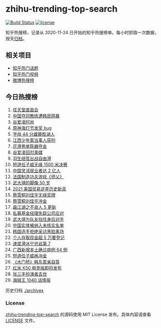 # zhihu-trending-top-search

[![Build Status](https://github.com/justjavac/zhihu-trending-top-search/workflows/ci/badge.svg?branch=main)](https://github.com/justjavac/zhihu-trending-top-search/actions)
[![license](https://img.shields.io/github/license/justjavac/zhihu-trending-top-search)](https://github.com/justjavac/zhihu-trending-top-search/blob/main/LICENSE)

知乎热搜榜，记录从 2020-11-24 日开始的知乎热搜榜单。每小时抓取一次数据，按天[归档](./archives)。

## 相关项目

- [知乎热门话题](https://github.com/justjavac/zhihu-trending-hot-questions)
- [知乎热门视频](https://github.com/justjavac/zhihu-trending-hot-video)
- [微博热搜榜](https://github.com/justjavac/weibo-trending-hot-search)

## 今日热搜榜

<!-- BEGIN -->
<!-- 最后更新时间 Thu Feb 10 2022 14:08:21 GMT+0800 (China Standard Time) -->

1. [任天堂直面会](https://www.zhihu.com/search?q=任天堂)
1. [中国夺冠教练遭韩民网暴](https://www.zhihu.com/search?q=中国教练遭韩民网暴)
1. [谷爱凌时尚](https://www.zhihu.com/search?q=谷爱凌时尚)
1. [原神海灯节发奖 bug](https://www.zhihu.com/search?q=原神)
1. [字母 44 分雄鹿胜湖人](https://www.zhihu.com/search?q=湖人)
1. [江西少年案当事人获刑](https://www.zhihu.com/search?q=江西少年案)
1. [花滑男单陈巍夺金](https://www.zhihu.com/search?q=花样滑冰)
1. [谷爱凌回怼美媒](https://www.zhihu.com/search?q=谷爱凌回怼美媒)
1. [羽生结弦出战自由滑](https://www.zhihu.com/search?q=花样滑冰)
1. [短道任子威无缘 1500 米决赛](https://www.zhihu.com/search?q=短道速滑)
1. [中国灵活就业者达 2 亿人](https://www.zhihu.com/search?q=灵活就业者)
1. [法国制造功夫游戏《师父》](https://www.zhihu.com/search?q=师父游戏)
1. [武大靖的脚像 50 岁](https://www.zhihu.com/search?q=武大靖)
1. [2021 美国贸易逆差历史新高](https://www.zhihu.com/search?q=美国贸易逆差)
1. [蔡雪桐刘佳宇无缘奖牌](https://www.zhihu.com/search?q=单板滑雪)
1. [蔡雪桐刘佳宇冲金](https://www.zhihu.com/search?q=单板滑雪)
1. [画江湖之不良人 5 更新](https://www.zhihu.com/search?q=画江湖)
1. [私募基金经理失踪公司应对](https://www.zhihu.com/search?q=私募基金经理失踪)
1. [武大靖为队友挡住身后对手](https://www.zhihu.com/search?q=武大靖)
1. [中国实体被纳入未核实名单](https://www.zhihu.com/search?q=美商务部)
1. [韩国选手拒绝采访黑脸离场](https://www.zhihu.com/search?q=韩国选手拒绝采访黑脸离场)
1. [个人存取现金超 5 万要登记](https://www.zhihu.com/search?q=个人存取)
1. [速度滑冰宁忠岩第 7](https://www.zhihu.com/search?q=速度滑冰)
1. [广西新增本土确诊病例 64 例](https://www.zhihu.com/search?q=广西疫情)
1. [短道任子威再冲金](https://www.zhihu.com/search?q=短道速滑)
1. [《水门桥》韩东君亲自答](https://www.zhihu.com/search?q=水门桥)
1. [红米 K50 电竞版即将发布](https://www.zhihu.com/search?q=红米发布)
1. [张三丰扮演者去世](https://www.zhihu.com/search?q=张三丰扮演者)
1. [海贼王 1040 话情报](https://www.zhihu.com/search?q=海贼王)

<!-- END -->

历史归档 [./archives](./archives)

### License

[zhihu-trending-top-search](https://github.com/justjavac/zhihu-trending-top-search)
的源码使用 MIT License 发布。具体内容请查看 [LICENSE](./LICENSE) 文件。
